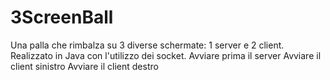 # 3ScreenBall
Una palla che rimbalza su 3 diverse schermate: 1 server e 2 client. Realizzato in Java con l'utilizzo dei socket.
Avviare prima il server
Avviare il client sinistro
Avviare il client destro
